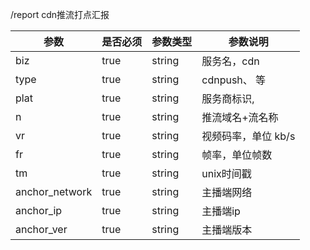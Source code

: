 /report  cdn推流打点汇报

参数 | 是否必须 | 参数类型 | 参数说明 
----|------|----|----
biz | true | string | 服务名，cdn
type | true | string | cdnpush、 等
plat | true | string | 服务商标识,
n | true | string | 推流域名+流名称
vr | true | string | 视频码率，单位 kb/s
fr | true | string | 帧率，单位帧数
tm | true | string | unix时间戳
anchor_network | true | string | 主播端网络
anchor_ip | true | string | 主播端ip
anchor_ver | true | string | 主播端版本
